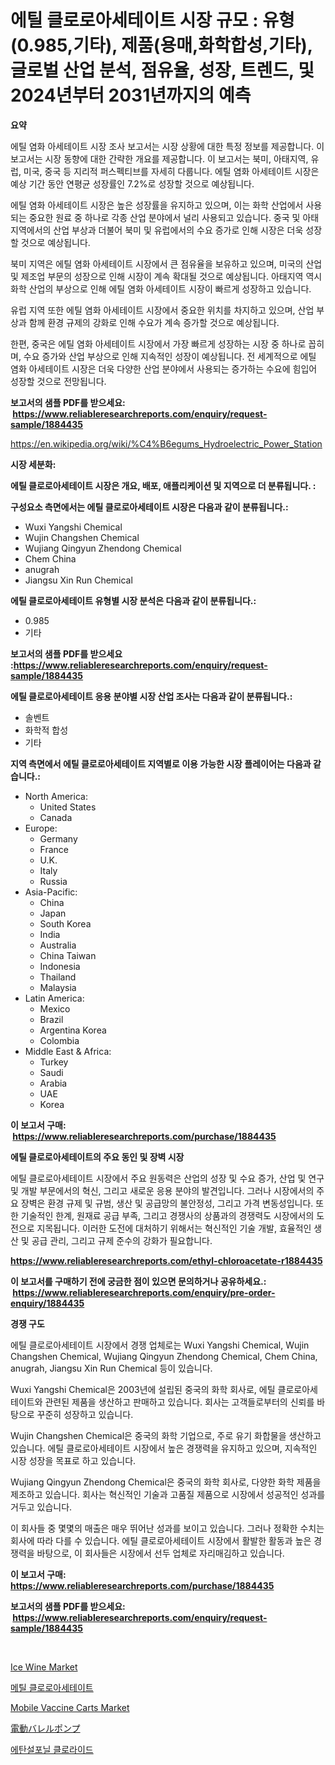 <p><h1>에틸 클로로아세테이트 시장 규모 : 유형(0.985,기타), 제품(용매,화학합성,기타), 글로벌 산업 분석, 점유율, 성장, 트렌드, 및 2024년부터 2031년까지의 예측</h1></p><p><strong>요약</strong></p>
<p><p>에틸 염화 아세테이트 시장 조사 보고서는 시장 상황에 대한 특정 정보를 제공합니다. 이 보고서는 시장 동향에 대한 간략한 개요를 제공합니다. 이 보고서는 북미, 아태지역, 유럽, 미국, 중국 등 지리적 퍼스펙티브를 자세히 다룹니다. 에틸 염화 아세테이트 시장은 예상 기간 동안 연평균 성장률인 7.2%로 성장할 것으로 예상됩니다.</p><p>에틸 염화 아세테이트 시장은 높은 성장률을 유지하고 있으며, 이는 화학 산업에서 사용되는 중요한 원료 중 하나로 각종 산업 분야에서 널리 사용되고 있습니다. 중국 및 아태지역에서의 산업 부상과 더불어 북미 및 유럽에서의 수요 증가로 인해 시장은 더욱 성장할 것으로 예상됩니다.</p><p>북미 지역은 에틸 염화 아세테이트 시장에서 큰 점유율을 보유하고 있으며, 미국의 산업 및 제조업 부문의 성장으로 인해 시장이 계속 확대될 것으로 예상됩니다. 아태지역 역시 화학 산업의 부상으로 인해 에틸 염화 아세테이트 시장이 빠르게 성장하고 있습니다.</p><p>유럽 지역 또한 에틸 염화 아세테이트 시장에서 중요한 위치를 차지하고 있으며, 산업 부상과 함께 환경 규제의 강화로 인해 수요가 계속 증가할 것으로 예상됩니다.</p><p>한편, 중국은 에틸 염화 아세테이트 시장에서 가장 빠르게 성장하는 시장 중 하나로 꼽히며, 수요 증가와 산업 부상으로 인해 지속적인 성장이 예상됩니다. 전 세계적으로 에틸 염화 아세테이트 시장은 더욱 다양한 산업 분야에서 사용되는 증가하는 수요에 힘입어 성장할 것으로 전망됩니다.</p></p>
<p><strong>보고서의 샘플 PDF를 받으세요: &nbsp;<a href="https://www.reliableresearchreports.com/enquiry/request-sample/1884435">https://www.reliableresearchreports.com/enquiry/request-sample/1884435</a></strong></p>
<p><a href="https://en.wikipedia.org/wiki/%C4%B6egums_Hydroelectric_Power_Station">https://en.wikipedia.org/wiki/%C4%B6egums_Hydroelectric_Power_Station</a></p>
<p><strong>시장 세분화:</strong></p>
<p><strong> 에틸 클로로아세테이트 시장은 개요, 배포, 애플리케이션 및 지역으로 더 분류됩니다. :</strong></p>
<p><strong>구성요소 측면에서는 에틸 클로로아세테이트 시장은 다음과 같이 분류됩니다.:</strong></p>
<p><ul><li>Wuxi Yangshi Chemical</li><li>Wujin Changshen Chemical</li><li>Wujiang Qingyun Zhendong Chemical</li><li>Chem China</li><li>anugrah</li><li>Jiangsu Xin Run Chemical</li></ul></p>
<p><strong> 에틸 클로로아세테이트 유형별 시장 분석은 다음과 같이 분류됩니다.:</strong></p>
<p><ul><li>0.985</li><li>기타</li></ul></p>
<p><strong>보고서의 샘플 PDF를 받으세요 :<a href="https://www.reliableresearchreports.com/enquiry/request-sample/1884435">https://www.reliableresearchreports.com/enquiry/request-sample/1884435</a></strong></p>
<p><strong> 에틸 클로로아세테이트 응용 분야별 시장 산업 조사는 다음과 같이 분류됩니다.:</strong></p>
<p><ul><li>솔벤트</li><li>화학적 합성</li><li>기타</li></ul></p>
<p><strong>지역 측면에서 에틸 클로로아세테이트 지역별로 이용 가능한 시장 플레이어는 다음과 같습니다.:</strong></p>
<p><ul>
    <li>
        North America:
        <ul>
            <li>United States</li>
            <li>Canada</li>
        </ul>
    </li>
    <li>
        Europe:
        <ul>
            <li>Germany</li>
            <li>France</li>
            <li>U.K.</li>
            <li>Italy</li>
            <li>Russia</li>
        </ul>
    </li>
    <li>
        Asia-Pacific:
        <ul>
            <li>China</li>
            <li>Japan</li>
            <li>South Korea</li>
            <li>India</li>
            <li>Australia</li>
            <li>China Taiwan</li>
            <li>Indonesia</li>
            <li>Thailand</li>
            <li>Malaysia</li>
        </ul>
    </li>
    <li>
        Latin America:
        <ul>
            <li>Mexico</li>
            <li>Brazil</li>
            <li>Argentina Korea</li>
            <li>Colombia</li>
        </ul>
    </li>
    <li>
        Middle East & Africa:
        <ul>
            <li>Turkey</li>
            <li>Saudi</li>
            <li>Arabia</li>
            <li>UAE</li>
            <li>Korea</li>
        </ul>
    </li>
    </ul></p>
<p><strong>이 보고서 구매: &nbsp;<a href="https://www.reliableresearchreports.com/purchase/1884435">https://www.reliableresearchreports.com/purchase/1884435</a></strong></p>
<p><strong>에틸 클로로아세테이트의 주요 동인 및 장벽 시장</strong></p>
<p><p>에틸 클로로아세테이트 시장에서 주요 원동력은 산업의 성장 및 수요 증가, 산업 및 연구 및 개발 부문에서의 혁신, 그리고 새로운 응용 분야의 발견입니다. 그러나 시장에서의 주요 장벽은 환경 규제 및 규범, 생산 및 공급망의 불안정성, 그리고 가격 변동성입니다. 또한 기술적인 한계, 원재료 공급 부족, 그리고 경쟁사의 상품과의 경쟁력도 시장에서의 도전으로 지목됩니다. 이러한 도전에 대처하기 위해서는 혁신적인 기술 개발, 효율적인 생산 및 공급 관리, 그리고 규제 준수의 강화가 필요합니다.</p></p>
<p><strong><a href="https://www.reliableresearchreports.com/ethyl-chloroacetate-r1884435">https://www.reliableresearchreports.com/ethyl-chloroacetate-r1884435</a></strong></p>
<p><strong>이 보고서를 구매하기 전에 궁금한 점이 있으면 문의하거나 공유하세요.: &nbsp;<a href="https://www.reliableresearchreports.com/enquiry/pre-order-enquiry/1884435">https://www.reliableresearchreports.com/enquiry/pre-order-enquiry/1884435</a></strong></p>
<p><strong>경쟁 구도</strong></p>
<p><p>에틸 클로로아세테이트 시장에서 경쟁 업체로는 Wuxi Yangshi Chemical, Wujin Changshen Chemical, Wujiang Qingyun Zhendong Chemical, Chem China, anugrah, Jiangsu Xin Run Chemical 등이 있습니다.</p><p>Wuxi Yangshi Chemical은 2003년에 설립된 중국의 화학 회사로, 에틸 클로로아세테이트와 관련된 제품을 생산하고 판매하고 있습니다. 회사는 고객들로부터의 신뢰를 바탕으로 꾸준히 성장하고 있습니다.</p><p>Wujin Changshen Chemical은 중국의 화학 기업으로, 주로 유기 화합물을 생산하고 있습니다. 에틸 클로로아세테이트 시장에서 높은 경쟁력을 유지하고 있으며, 지속적인 시장 성장을 목표로 하고 있습니다.</p><p>Wujiang Qingyun Zhendong Chemical은 중국의 화학 회사로, 다양한 화학 제품을 제조하고 있습니다. 회사는 혁신적인 기술과 고품질 제품으로 시장에서 성공적인 성과를 거두고 있습니다.</p><p>이 회사들 중 몇몇의 매출은 매우 뛰어난 성과를 보이고 있습니다. 그러나 정확한 수치는 회사에 따라 다를 수 있습니다. 에틸 클로로아세테이트 시장에서 활발한 활동과 높은 경쟁력을 바탕으로, 이 회사들은 시장에서 선두 업체로 자리매김하고 있습니다.</p></p>
<p><strong>이 보고서 구매: &nbsp; <a href="https://www.reliableresearchreports.com/purchase/1884435">https://www.reliableresearchreports.com/purchase/1884435</a></strong></p>
<p><strong>보고서의 샘플 PDF를 받으세요: &nbsp;<a href="https://www.reliableresearchreports.com/enquiry/request-sample/1884435">https://www.reliableresearchreports.com/enquiry/request-sample/1884435</a></strong><strong></strong></p>
<p>&nbsp;</p>
<p><p><a href="https://medium.com/@elizbethsmithb208/comprehensive-analysis-of-the-global-ice-wine-market-growth-trends-market-forecasts-2024-d237b805578c">Ice Wine Market</a></p><p><a href="https://github.com/shampaakter36/Market-Research-Report-List-2/blob/main/147174544684.md">메틸 클로로아세테이트</a></p><p><a href="https://issuu.com/reportprime-2/docs/mobile-vaccine-carts-market-size-2030.pptx">Mobile Vaccine Carts Market</a></p><p><a href="https://github.com/schmahlson/Market-Research-Report-List-3/blob/main/756274434474.md">電動バレルポンプ</a></p><p><a href="https://github.com/Nicolasrown5/Market-Research-Report-List-2/blob/main/350769344683.md">에탄설포닐 클로라이드</a></p></p>